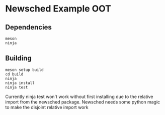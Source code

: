 # Newsched Example OOT

## Dependencies

```
meson
ninja
```

## Building
```
meson setup build
cd build
ninja
ninja install
ninja test
```
Currently ninja test won't work without first installing due to the relative import from the newsched package.  Newsched needs some python magic to make the disjoint relative import work
